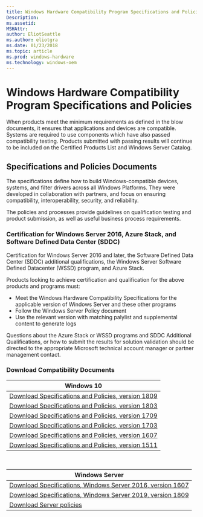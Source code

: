 ```yaml
---
title: Windows Hardware Compatibility Program Specifications and Policies
Description: 
ms.assetid: 
MSHAttr: 
author: EliotSeattle
ms.author: eliotgra
ms.date: 01/23/2018
ms.topic: article
ms.prod: windows-hardware
ms.technology: windows-oem
---
```


# Windows Hardware Compatibility Program Specifications and Policies

When products meet the minimum requirements as defined in the blow documents, it ensures that applications and devices are compatible. Systems are required to use components which have also passed compatibility testing. Products submitted with passing results will continue to be included on the Certified Products List and Windows Server Catalog.

## Specifications and Policies Documents

The specifications define how to build Windows-compatible devices, systems, and filter drivers across all Windows Platforms. They were developed in collaboration with partners, and focus on ensuring compatibility, interoperability, security, and reliability. 

The policies and processes provide guidelines on qualification testing and product submission, as well as useful business process requirements.

### Certification for Windows Server 2016, Azure Stack, and Software Defined Data Center (SDDC)

Certification for Windows Server 2016 and later, the Software Defined Data Center (SDDC) additional qualifications, the Windows Server Software Defined Datacenter (WSSD) program, and Azure Stack.

Products looking to achieve certification and qualification for the above products and programs must:

 - Meet the Windows Hardware Compatibility Specifications for the applicable version of Windows Server and these other programs
 - Follow the Windows Server Policy document
 - Use  the relevant version with matching palylist and supplemental content to generate logs

Questions about the Azure Stack or WSSD programs and SDDC Additional Qualifications, or how to submit the results for solution validation should be directed to the appropriate Microsoft technical account manager or partner management contact.

### Download Compatibility Documents

| Windows 10 |
| --- |
|[Download Specifications and Policies, version 1809](https://go.microsoft.com/fwlink/?linkid=2027110)|  
|[Download Specifications and Policies, version 1803](https://go.microsoft.com/fwlink/?linkid=871730)|
|[Download Specifications and Policies, version 1709](https://go.microsoft.com/fwlink/?linkid=866945)|
|[Download Specifications and Policies, version 1703](https://go.microsoft.com/fwlink/?linkid=866946)|
|[Download Specifications and Policies, version 1607](https://go.microsoft.com/fwlink/?linkid=866948)|
|[Download Specifications and Policies, version 1511](https://go.microsoft.com/fwlink/?linkid=866949)|

<br>

| Windows Server |
| --- |
| [Download Specifications, Windows Server 2016, version 1607](https://go.microsoft.com/fwlink/?linkid=866951) |
| [Download Specifications, Windows Server 2019, version 1809](https://go.microsoft.com/fwlink/?linkid=2027110) |
| [Download Server policies](https://go.microsoft.com/fwlink/?linkid=874290) |






